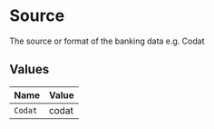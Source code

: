 # Source

The source or format of the banking data e.g. Codat


## Values

| Name    | Value   |
| ------- | ------- |
| `Codat` | codat   |